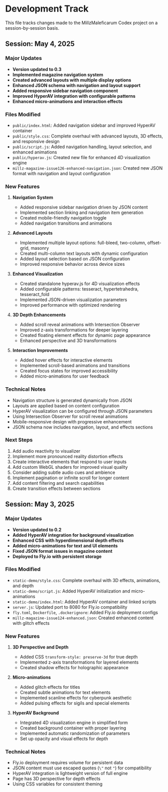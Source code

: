 # Development Track

This file tracks changes made to the MillzMaleficarum Codex project on a session-by-session basis.

## Session: May 4, 2025

### Major Updates
- **Version updated to 0.3**
- **Implemented magazine navigation system**
- **Created advanced layouts with multiple display options**
- **Enhanced JSON schema with navigation and layout support**
- **Added responsive sidebar navigation component**
- **Improved HyperAV integration with configurable patterns**
- **Enhanced micro-animations and interaction effects**

### Files Modified
- `public/index.html`: Added navigation sidebar and improved HyperAV container
- `public/style.css`: Complete overhaul with advanced layouts, 3D effects, and responsive design
- `public/script.js`: Added navigation handling, layout selection, and enhanced animations
- `public/hyperav.js`: Created new file for enhanced 4D visualization engine
- `millz-magazine-issue126-enhanced-navigation.json`: Created new JSON format with navigation and layout configuration

### New Features
1. **Navigation System**
   - Added responsive sidebar navigation driven by JSON content
   - Implemented section linking and navigation item generation
   - Created mobile-friendly navigation toggle
   - Added navigation transitions and animations

2. **Advanced Layouts**
   - Implemented multiple layout options: full-bleed, two-column, offset-grid, masonry
   - Created multi-column text layouts with dynamic configuration
   - Added layout selection based on JSON configuration
   - Improved responsive behavior across device sizes

3. **Enhanced Visualization**
   - Created standalone hyperav.js for 4D visualization effects
   - Added configurable patterns: tesseract, hypertetrahedra, tesseract_fold
   - Implemented JSON-driven visualization parameters
   - Improved performance with optimized rendering

4. **3D Depth Enhancements**
   - Added scroll reveal animations with Intersection Observer
   - Improved z-axis transformations for deeper layering
   - Created floating element effects for dynamic page appearance
   - Enhanced perspective and 3D transformations

5. **Interaction Improvements**
   - Added hover effects for interactive elements
   - Implemented scroll-based animations and transitions
   - Created focus states for improved accessibility
   - Added micro-animations for user feedback

### Technical Notes
- Navigation structure is generated dynamically from JSON
- Layouts are applied based on content configuration
- HyperAV visualization can be configured through JSON parameters
- Using Intersection Observer for scroll reveal animations
- Mobile-responsive design with progressive enhancement
- JSON schema now includes navigation, layout, and effects sections

### Next Steps
1. Add audio reactivity to visualizer
2. Implement more pronounced reality distortion effects
3. Create interactive elements that respond to user inputs
4. Add custom WebGL shaders for improved visual quality
5. Consider adding subtle audio cues and ambience
6. Implement pagination or infinite scroll for longer content
7. Add content filtering and search capabilities
8. Create transition effects between sections

## Session: May 3, 2025

### Major Updates
- **Version updated to 0.2**
- **Added HyperAV integration for background visualization**
- **Enhanced CSS with hyperdimensional depth effects**
- **Added micro-animations for text and UI elements**
- **Fixed JSON format issues in magazine content**
- **Deployed to Fly.io with persistent storage**

### Files Modified
- `static-demo/style.css`: Complete overhaul with 3D effects, animations, and depth
- `static-demo/script.js`: Added HyperAV initialization and micro-animations
- `static-demo/index.html`: Added HyperAV container and linked scripts
- `server.js`: Updated port to 8080 for Fly.io compatibility
- `fly.toml`, `Dockerfile`, `.dockerignore`: Added Fly.io deployment configs
- `millz-magazine-issue124-enhanced.json`: Created enhanced content with glitch effects

### New Features
1. **3D Perspective and Depth**
   - Added CSS `transform-style: preserve-3d` for true depth
   - Implemented z-axis transformations for layered elements
   - Created shadow effects for holographic appearance

2. **Micro-animations**
   - Added glitch effects for titles
   - Created subtle animations for text elements
   - Implemented scanline effects for cyberpunk aesthetic
   - Added pulsing effects for sigils and special elements

3. **HyperAV Background**
   - Integrated 4D visualization engine in simplified form
   - Created background container with proper layering
   - Implemented automatic randomization of parameters
   - Set up opacity and visual effects for depth

### Technical Notes
- Fly.io deployment requires volume for persistent data
- JSON content must use escaped quotes (`\"` not `"`) for compatibility
- HyperAV integration is lightweight version of full engine
- Page has 3D perspective for depth effects
- Using CSS variables for consistent theming